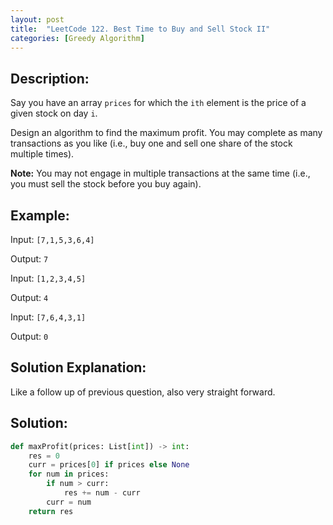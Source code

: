 ```yaml
---
layout: post
title:  "LeetCode 122. Best Time to Buy and Sell Stock II"
categories: [Greedy Algorithm]
---
```

## Description:
Say you have an array `prices` for which the `ith` element is the price of a given stock on day `i`.

Design an algorithm to find the maximum profit. You may complete as many transactions as you like (i.e., buy one and sell one share of the stock multiple times).

**Note:** You may not engage in multiple transactions at the same time (i.e., you must sell the stock before you buy again).

## Example:
Input: `[7,1,5,3,6,4]`

Output: `7`

Input: `[1,2,3,4,5]`

Output: `4`

Input: `[7,6,4,3,1]`

Output: `0`

## Solution Explanation:
Like a follow up of previous question, also very straight forward. 

## Solution:
```python
def maxProfit(prices: List[int]) -> int:
    res = 0
    curr = prices[0] if prices else None
    for num in prices:
        if num > curr:
            res += num - curr
        curr = num
    return res
```

